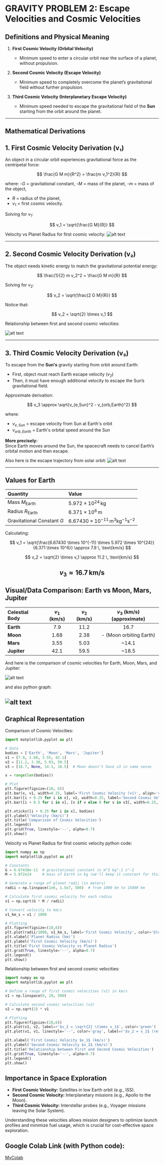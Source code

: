 # GRAVITY PROBLEM 2: Escape Velocities and Cosmic Velocities

## Definitions and Physical Meaning

1. **First Cosmic Velocity (Orbital Velocity)**  
   - Minimum speed to enter a circular orbit near the surface of a planet, without propulsion.

2. **Second Cosmic Velocity (Escape Velocity)**  
   - Minimum speed to completely overcome the planet’s gravitational field without further propulsion.

3. **Third Cosmic Velocity (Interplanetary Escape Velocity)**  
   - Minimum speed needed to escape the gravitational field of the **Sun** starting from the orbit around the planet.

---

## Mathematical Derivations

## 1. First Cosmic Velocity Derivation (v₁)

An object in a circular orbit experiences gravitational force as the centripetal force:

$$ \frac{G M m}{R^2} = \frac{m v_1^2}{R} $$

where:
-$G$ = gravitational constant,
-$M$ = mass of the planet,
-$m$ = mass of the object,
- $R$ = radius of the planet,
- $v_1$ = first cosmic velocity.

Solving for $v_1$:

$$ v_1 = \sqrt{\frac{G M}{R}} $$

Velocity vs Planet Radius for first cosmic velocity:
![alt text](image-5.png)

---

## 2. Second Cosmic Velocity Derivation (v₂)

The object needs kinetic energy to match the gravitational potential energy:

$$ \frac{1}{2} m v_2^2 = \frac{G M m}{R} $$

Solving for $v_2$:

$$ v_2 = \sqrt{\frac{2 G M}{R}} $$

Notice that:

$$ v_2 = \sqrt{2} \times v_1 $$

Relationship between first and second cosmic velocities:

![alt text](image-7.png)

---

## 3. Third Cosmic Velocity Derivation (v₃)

To escape from the **Sun's** gravity starting from orbit around Earth:
- First, object must reach Earth escape velocity ($v_2$)
- Then, it must have enough additional velocity to escape the Sun’s gravitational field.

Approximate derivation:

$$ v_3 \approx \sqrt{v_{e,Sun}^2 - v_{orb,Earth}^2} $$

where:
- $v_{e,Sun}$ = escape velocity from Sun at Earth's orbit
- $v_{orb,Earth}$ = Earth's orbital speed around the Sun

**More precisely:**  
Since Earth moves around the Sun, the spacecraft needs to cancel Earth’s orbital motion and then escape.

Also here is the escape trajectory from solar orbit:
![alt text](image-6.png)

---

## Values for Earth

| Quantity | Value |
|:---------|:------|
| Mass $M_{\text{Earth}}$ | $5.972 \times 10^{24} \, \text{kg}$ |
| Radius $R_{\text{Earth}}$ | $6.371 \times 10^6 \, \text{m}$ |
| Gravitational Constant $G$ | $6.67430 \times 10^{-11} \, \text{m}^3 \text{kg}^{-1} \text{s}^{-2}$ |

Calculating:

$$ v_1 = \sqrt{\frac{6.67430 \times 10^{-11} \times 5.972 \times 10^{24}}{6.371 \times 10^6}} \approx 7.9 \, \text{km/s} $$

$$ v_2 = \sqrt{2} \times v_1 \approx 11.2 \, \text{km/s} $$

$$ v_3 \approx 16.7 \, \text{km/s} $$
---

## Visual/Data Comparison: Earth vs Moon, Mars, Jupiter

| Celestial Body | $v_1$ (km/s) | $v_2$ (km/s) | $v_3$ (km/s) (approximate) |
|:---------------|:---------------:|:---------------:|:-----------------------------:|
| **Earth**       | 7.9             | 11.2            | 16.7                         |
| **Moon**        | 1.68            | 2.38            | - (Moon orbiting Earth)       |
| **Mars**        | 3.55            | 5.03            | ~14.1                        |
| **Jupiter**     | 42.1            | 59.5            | ~18.5                        |

And here is the comparison of cosmic velocities for Earth, Moon, Mars, and Jupiter:

![alt text](image-4.png)

and also python graph:

![alt text](image-8.png)
---

## Graphical Representation
Comparison of Cosmic Velocities:
```python
import matplotlib.pyplot as plt

# Data
bodies = ['Earth', 'Moon', 'Mars', 'Jupiter']
v1 = [7.9, 1.68, 3.55, 42.1]
v2 = [11.2, 2.38, 5.03, 59.5]
v3 = [16.7, None, 14.1, 18.5]  # Moon doesn't have v3 in same sense

x = range(len(bodies))

# Plot
plt.figure(figsize=(10, 6))
plt.bar(x, v1, width=0.25, label='First Cosmic Velocity (v1)', align='center')
plt.bar([i + 0.25 for i in x], v2, width=0.25, label='Second Cosmic Velocity (v2)', align='center')
plt.bar([i + 0.5 for i in x], [v if v else 0 for v in v3], width=0.25, label='Third Cosmic Velocity (v3)', align='center')

plt.xticks([i + 0.25 for i in x], bodies)
plt.ylabel('Velocity (km/s)')
plt.title('Comparison of Cosmic Velocities')
plt.legend()
plt.grid(True, linestyle='--', alpha=0.7)
plt.show()
```
Velocity vs Planet Radius for first cosmic velocity python code:
```python
import numpy as np
import matplotlib.pyplot as plt

# Constants
G = 6.67430e-11  # gravitational constant in m^3 kg^-1 s^-2
M = 5.972e24     # mass of Earth in kg (we'll keep it constant for this graph)

# Generate a range of planet radii (in meters)
radii = np.linspace(1e6, 1.5e7, 500)  # from 1000 km to 15000 km

# Calculate first cosmic velocity for each radius
v1 = np.sqrt(G * M / radii)

# Convert velocity to km/s
v1_km_s = v1 / 1000

# Plotting
plt.figure(figsize=(10,6))
plt.plot(radii/1000, v1_km_s, label='First Cosmic Velocity', color='blue')  # radii in km
plt.xlabel('Planet Radius (km)')
plt.ylabel('First Cosmic Velocity (km/s)')
plt.title('First Cosmic Velocity vs Planet Radius')
plt.grid(True, linestyle='--', alpha=0.7)
plt.legend()
plt.show()
```
Relationship between first and second cosmic velocities:
```python
import numpy as np
import matplotlib.pyplot as plt

# Define a range of first cosmic velocities (v1) in km/s
v1 = np.linspace(0, 20, 500)

# Calculate second cosmic velocities (v2)
v2 = np.sqrt(2) * v1

# Plotting
plt.figure(figsize=(10,6))
plt.plot(v1, v2, label=r'$v_2 = \sqrt{2} \times v_1$', color='green')
plt.plot(v1, v1, linestyle='--', color='gray', label=r'$v_2 = v_1$ (reference line)')

plt.xlabel('First Cosmic Velocity $v_1$ (km/s)')
plt.ylabel('Second Cosmic Velocity $v_2$ (km/s)')
plt.title('Relationship between First and Second Cosmic Velocities')
plt.grid(True, linestyle='--', alpha=0.7)
plt.legend()
plt.show()

```
## Importance in Space Exploration

- **First Cosmic Velocity:** Satellites in low Earth orbit (e.g., ISS).
- **Second Cosmic Velocity:** Interplanetary missions (e.g., Apollo to the Moon).
- **Third Cosmic Velocity:** Interstellar probes (e.g., Voyager missions leaving the Solar System).

Understanding these velocities allows mission designers to optimize launch profiles and minimize fuel usage, which is crucial for cost-effective space exploration.

## Google Colab Link (with Python code):

[MyColab](https://colab.research.google.com/drive/1JZPTQXOrhr4n1rEL3FBN_q27PF7mI7s1)
